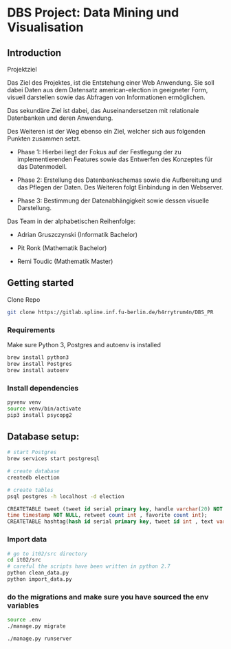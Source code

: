 # DBS Project: Data Mining und Visualisation
## Introduction
Projektziel 


Das Ziel des Projektes, ist die Entstehung einer Web Anwendung. Sie soll dabei Daten aus dem Datensatz american-election in geeigneter Form, visuell darstellen sowie das Abfragen von Informationen ermöglichen. 

Das sekundäre Ziel ist dabei, das Auseinandersetzen mit relationale Datenbanken und deren Anwendung. 


Des Weiteren ist der Weg ebenso ein Ziel, welcher sich aus folgenden Punkten zusammen setzt. 

* Phase 1: 
Hierbei liegt der Fokus auf der Festlegung der zu implementierenden Features sowie das Entwerfen des Konzeptes für das Datenmodell. 

* Phase 2: 
Erstellung des Datenbankschemas sowie die Aufbereitung und das Pflegen der Daten. Des Weiteren folgt Einbindung in den Webserver.

* Phase 3:
Bestimmung der Datenabhängigkeit sowie dessen visuelle Darstellung.

Das Team in der alphabetischen Reihenfolge:

* Adrian Gruszczynski (Informatik Bachelor)

* Pit Ronk (Mathematik Bachelor)

* Remi Toudic (Mathematik Master)

## Getting started
Clone Repo
```bash
git clone https://gitlab.spline.inf.fu-berlin.de/h4rrytrum4n/DBS_PR
```

### Requirements

Make sure Python 3, Postgres and autoenv is installed
```bash
brew install python3
brew install Postgres
brew install autoenv
```
### Install dependencies
```bash
pyvenv venv
source venv/bin/activate
pip3 install psycopg2
```
## Database setup:

```bash
# start Postgres
brew services start postgresql

# create database
createdb election

# create tables
psql postgres -h localhost -d election
```
```sql
CREATETABLE tweet (tweet id serial primary key, handle varchar(20) NOT NULL, body varchar(200) NOT NULL,
time timestamp NOT NULL, retweet count int , favorite count int);
CREATETABLE hashtag(hash id serial primary key, tweet id int , text varchar(100) NOT NULL) ;
```
### Import data 
```bash
# go to it02/src directory
cd it02/src
# careful the scripts have been written in python 2.7
python clean_data.py
python import_data.py
```

### do the migrations and make sure you have sourced the env variables
```bash
source .env
./manage.py migrate

./manage.py runserver
```

